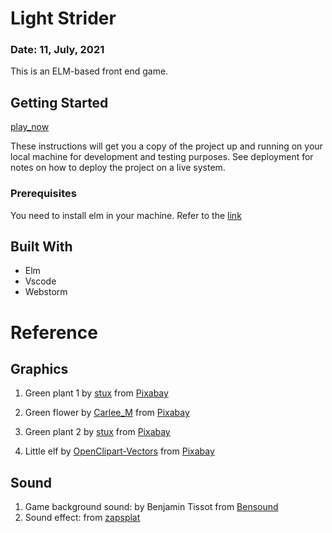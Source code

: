 
# Light Strider
### Date: 11, July, 2021
This is an ELM-based front end game. 

## Getting Started
[play_now](https://ericdinging.github.io/light_strider/)

These instructions will get you a copy of the project up and running on your local machine for development and testing purposes. See deployment for notes on how to deploy the project on a live system.

### Prerequisites

You need to install elm in your machine. Refer to the [link](https://focs.ji.sjtu.edu.cn/git/SilverFOCS-21/management/wiki/Setup%3A-Elm-installation-on-Windows-WSL)


## Built With

* Elm
* Vscode
* Webstorm

# Reference
## Graphics
1. Green plant 1 by <a href="https://pixabay.com/users/stux-12364/?utm_source=link-attribution&amp;utm_medium=referral&amp;utm_campaign=image&amp;utm_content=312834">stux</a> from <a href="https://pixabay.com/zh/vectors/flora-abstract-filigree-map-312834/">Pixabay</a>

2. Green flower by <a href="https://pixabay.com/users/carlee_m-4310369/"> Carlee_M</a> from <a href="https://pixabay.com/vectors/flower-green-abstract-design-2656983/">Pixabay</a>

3. Green plant 2 by <a href="https://pixabay.com/users/stux-12364/?utm_source=link-attribution&amp;utm_medium=referral&amp;utm_campaign=image&amp;utm_content=312837">stux</a> from <a href="https://pixabay.com/zh/vectors/flora-abstract-filigree-map-312837/">Pixabay</a>

4. Little elf by <a href="https://pixabay.com/zh/users/openclipart-vectors-30363/?utm_source=link-attribution&amp;utm_medium=referral&amp;utm_campaign=image&amp;utm_content=575491">OpenClipart-Vectors</a> from <a href="https://pixabay.com/zh/vectors/eyes-yellow-glowing-mysterious-575491/">Pixabay</a>

## Sound
1. Game background sound: by Benjamin Tissot from <a href="https://www.bensound.com/royalty-free-music/track/enigmatic">Bensound</a>
2. Sound effect: from <a href="https://www.zapsplat.com/music/multimedia-button-click-1-2/"> zapsplat</a>

